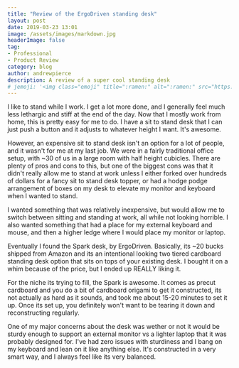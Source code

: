 ```yaml
---
title: "Review of the ErgoDriven standing desk"
layout: post
date: 2019-03-23 13:01
image: /assets/images/markdown.jpg
headerImage: false
tag:
- Professional
- Product Review
category: blog
author: andrewpierce
description: A review of a super cool standing desk
# jemoji: '<img class="emoji" title=":ramen:" alt=":ramen:" src="https://assets.github.com/images/icons/emoji/unicode/1f35c.png" height="20" width="20" align="absmiddle">'
---
```

I like to stand while I work. I get a lot more done, and I generally feel much less lethargic and stiff at the end of the day. Now that I mostly work from home, this is pretty easy for me to do. I have a sit to stand desk that I can just push a button and it adjusts to whatever height I want. It's awesome.

However, an expensive sit to stand desk isn't an option for a lot of people, and it wasn't for me at my last job. We were in a fairly traditional office setup, with ~30 of us in a large room with half height cubicles. There are plenty of pros and cons to this, but one of the biggest cons was that it didn't really allow me to stand at work unless I either forked over hundreds of dollars for a fancy sit to stand desk topper, or had a hodge podge arrangement of boxes on my desk to elevate my monitor and keyboard when I wanted to stand.

I wanted something that was relatively inexpensive, but would allow me to switch between sitting and standing at work, all while not looking horrible. I also wanted something that had a place for my external keyboard and mouse, and then a higher ledge where I would place my monitor or laptop.

Eventually I found the Spark desk, by ErgoDriven. Basically, its ~20 bucks shipped from Amazon and its an intentional looking two tiered cardboard standing desk option that sits on tops of your existing desk. I bought it on a whim because of the price, but I ended up REALLY liking it.

For the niche its trying to fill, the Spark is awesome. It comes as precut cardboard and you do a bit of cardboard origami to get it constructed, its not actually as hard as it sounds, and took me about 15-20 minutes to set it up. Once its set up, you definitely won't want to be tearing it down and reconstructing regularly.

One of my major concerns about the desk was wether or not it would be sturdy enough to support an external monitor vs a lighter laptop that it was probably designed for. I've had zero issues with sturdiness and I bang on my keyboard and lean on it like anything else. It's constructed in a very smart way, and I always feel like its very balanced. 
